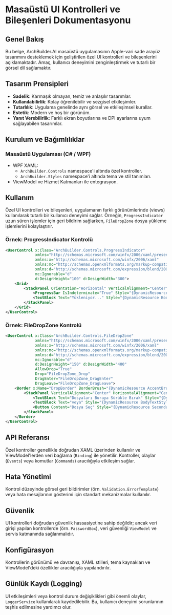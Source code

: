 # Masaüstü UI Kontrolleri ve Bileşenleri Dokumentasyonu

## Genel Bakış
Bu belge, ArchBuilder.AI masaüstü uygulamasının Apple-vari sade arayüz tasarımını desteklemek için geliştirilen özel UI kontrolleri ve bileşenlerini açıklamaktadır. Amaç, kullanıcı deneyimini zenginleştirmek ve tutarlı bir görsel dil sağlamaktır.

## Tasarım Prensipleri
-   **Sadelik**: Karmaşık olmayan, temiz ve anlaşılır tasarımlar.
-   **Kullanılabilirlik**: Kolay öğrenilebilir ve sezgisel etkileşimler.
-   **Tutarlılık**: Uygulama genelinde aynı görsel ve etkileşimsel kurallar.
-   **Estetik**: Modern ve hoş bir görünüm.
-   **Yanıt Verebilirlik**: Farklı ekran boyutlarına ve DPI ayarlarına uyum sağlayabilen tasarımlar.

## Kurulum ve Bağımlılıklar

### Masaüstü Uygulaması (C# / WPF)
-   WPF XAML:
    -   `ArchBuilder.Controls` namespace'i altında özel kontroller.
    -   `ArchBuilder.Styles` namespace'i altında tema ve stil tanımları.
-   ViewModel ve Hizmet Katmanları ile entegrasyon.

## Kullanım
Özel UI kontrolleri ve bileşenleri, uygulamanın farklı görünümlerinde (views) kullanılarak tutarlı bir kullanıcı deneyimi sağlar. Örneğin, `ProgressIndicator` uzun süren işlemler için geri bildirim sağlarken, `FileDropZone` dosya yükleme işlemlerini kolaylaştırır.

### Örnek: ProgressIndicator Kontrolü
```xml
<UserControl x:Class="ArchBuilder.Controls.ProgressIndicator"
             xmlns="http://schemas.microsoft.com/winfx/2006/xaml/presentation"
             xmlns:x="http://schemas.microsoft.com/winfx/2006/xaml"
             xmlns:mc="http://schemas.openxmlformats.org/markup-compatibility/2006"
             xmlns:d="http://schemas.microsoft.com/expression/blend/2008"
             mc:Ignorable="d"
             d:DesignHeight="100" d:DesignWidth="300">
    <Grid>
        <StackPanel Orientation="Horizontal" VerticalAlignment="Center" HorizontalAlignment="Center">
            <ProgressBar IsIndeterminate="True" Style="{DynamicResource ModernProgressBar}" Width="100" Height="10" Margin="0,0,10,0"/>
            <TextBlock Text="Yükleniyor..." Style="{DynamicResource BodyTextStyle}" VerticalAlignment="Center"/>
        </StackPanel>
    </Grid>
</UserControl>
```

### Örnek: FileDropZone Kontrolü
```xml
<UserControl x:Class="ArchBuilder.Controls.FileDropZone"
             xmlns="http://schemas.microsoft.com/winfx/2006/xaml/presentation"
             xmlns:x="http://schemas.microsoft.com/winfx/2006/xaml"
             xmlns:mc="http://schemas.openxmlformats.org/markup-compatibility/2006"
             xmlns:d="http://schemas.microsoft.com/expression/blend/2008"
             mc:Ignorable="d"
             d:DesignHeight="150" d:DesignWidth="400"
             AllowDrop="True"
             Drop="FileDropZone_Drop"
             DragEnter="FileDropZone_DragEnter"
             DragLeave="FileDropZone_DragLeave">
    <Border x:Name="DropBorder" BorderBrush="{DynamicResource AccentBrush}" BorderThickness="2" CornerRadius="10" BorderDashArray="4 2">
        <StackPanel VerticalAlignment="Center" HorizontalAlignment="Center">
            <TextBlock Text="Dosyaları Buraya Sürükle Bırak" Style="{DynamicResource SubtitleTextStyle}" TextAlignment="Center" Margin="0,0,0,10"/>
            <TextBlock Text="veya" Style="{DynamicResource BodyTextStyle}" TextAlignment="Center" Margin="0,0,0,10"/>
            <Button Content="Dosya Seç" Style="{DynamicResource SecondaryButton}" Command="{Binding SelectFileCommand}"/>
        </StackPanel>
    </Border>
</UserControl>
```

## API Referansı
Özel kontroller genellikle doğrudan XAML üzerinden kullanılır ve ViewModel'lerden veri bağlama (`Binding`) ile yönetilir. Kontroller, olaylar (`Events`) veya komutlar (`Commands`) aracılığıyla etkileşim sağlar.

## Hata Yönetimi
Kontrol düzeyinde görsel geri bildirimler (örn. `Validation.ErrorTemplate`) veya hata mesajlarının gösterimi için standart mekanizmalar kullanılır.

## Güvenlik
UI kontrolleri doğrudan güvenlik hassasiyetine sahip değildir; ancak veri girişi yapılan kontrollerde (örn. `PasswordBox`), veri güvenliği `ViewModel` ve servis katmanında sağlanmalıdır.

## Konfigürasyon
Kontrollerin görünümü ve davranışı, XAML stilleri, tema kaynakları ve ViewModel'deki özellikler aracılığıyla yapılandırılır.

## Günlük Kaydı (Logging)
UI etkileşimleri veya kontrol durum değişiklikleri gibi önemli olaylar, `LoggerService` kullanılarak kaydedilebilir. Bu, kullanıcı deneyimi sorunlarının teşhis edilmesine yardımcı olur.
